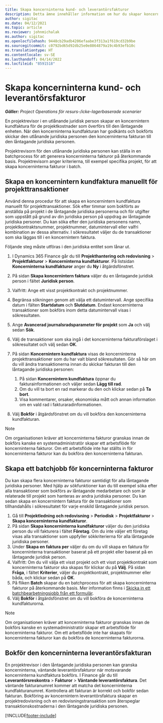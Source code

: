 ```yaml
---
title: Skapa koncerninterna kund- och leverantörsfakturor
description: Detta ämne innehåller information om hur du skapar koncerninterna kund- och leverantörsfakturor.
author: sigitac
ms.date: 04/12/2021
ms.topic: article
ms.reviewer: johnmichalak
ms.author: sigitac
ms.openlocfilehash: 9448cb29adb4206efaabe3f313a1f619cd32b9be
ms.sourcegitcommit: c0792bd65d92db25e0e8864879a19c4b93efb10c
ms.translationtype: HT
ms.contentlocale: sv-SE
ms.lasthandoff: 04/14/2022
ms.locfileid: "8591518"
---
```

# <a name="create-intercompany-customer-and-vendor-invoices"></a>Skapa koncerninterna kund- och leverantörsfakturor

_**Gäller:** Project Operations för resurs-/icke-lagerbaserade scenarier_

En projektrevisor i en utlånande juridisk person skapar en koncernintern kundfaktura för de projektkostnader som överförs till den låntagande enheten. När den koncerninterna kundfakturan har godkänts och bokförts skickar den utlånande juridiska personen den koncerninterna fakturan till den låntagande juridiska personen.

Projektrevisorn för den utlånande juridiska personen kan ställa in en batchprocess för att generera koncerninterna fakturor på återkommande basis. Projektrevisorn anger kriterierna, till exempel specifika projekt, för att skapa koncerninterna fakturor i batch.

## <a name="manually-create-an-intercompany-customer-invoice-for-project-transactions"></a>Skapa en koncernintern kundfaktura manuellt för projekttransaktioner 

Använd denna procedur för att skapa en koncernintern kundfaktura manuellt för projekttransaktioner. Sök efter timmar som bokförts av anställda på projekt i de låntagande juridiska personerna och för utgifter som uppstått på grund av din juridiska person på uppdrag av låntagande juridiska personer. Du kan söka efter den juridiska personens namn, projektkontraktsnummer, projektnummer, datumintervall eller valfri kombination av dessa alternativ. I sökresultatet väljer du de transaktioner som ska läggas till i en koncernintern faktura. 

Följande steg måste utföras i den juridiska entitet som lånar ut. 

1. I Dynamics 365 Finance går du till **Projekthantering och redovisning** > **Projektfakturor** > **Koncerninterna kundfakturor**. På listsidan **Koncerninterna kundfakturor** anger du **Ny** i åtgärdsfönstret.
2. På sidan **Skapa koncernintern faktura** väljer du en låntagande juridisk person i fältet **Juridisk person**.
3. Valfritt: Ange ett visst projektkontrakt och projektnummer.
4. Begränsa sökningen genom att välja ett datumintervall. Ange specifika datum i fälten **Startdatum** och **Slutdatum**. Endast koncerninterna transaktioner som bokförs inom detta datumintervall visas i sökresultaten.
5. Ange **Avancerad journalsradsparameter för projekt** som **Ja** och välj sedan **Sök**.
6. Välj de transaktioner som ska ingå i det koncerninterna fakturaförslaget i sökresultatet och välj sedan **OK**.
7. På sidan **Koncernintern kundfaktura** visas de koncerninterna projekttransaktioner som du har valt bland sökresultaten. Gör så här om du vill ändra transaktionerna innan du skickar fakturan till den låntagande juridiska personen:
  
    1. På sidan **Koncernintern kundfaktura** öppnar du fakturainformationen och väljer sedan **Lägg till rad**.
    2. Om du vill ta bort en rad markerar du den och klickar sedan på **Ta bort**.
    3. Visa kommentarer, orsaker, ekonomiska mått och annan information om en vald rad i fakturaradinformationen.
    
8. Välj **Bokför** i åtgärdsfönstret om du vill bokföra den koncerninterna kundfakturan.

> [!NOTE]
> Om organisationen kräver att koncerninterna fakturor granskas innan de bokförs kanske en systemadministratör skapar ett arbetsflöde för koncerninterna fakturor. Om ett arbetsflöde inte har ställts in för koncerninterna fakturor kan du bokföra den koncerninterna fakturan.

## <a name="create-a-batch-job-for-intercompany-invoices"></a>Skapa ett batchjobb för koncerninterna fakturor

Du kan skapa flera koncerninterna fakturor samtidigt för alla låntagande juridiska personer. Med hjälp av sökfunktioner kan du till exempel söka efter alla transaktioner som bokförs av låntagande medarbetare och som är relaterade till projekt som hanteras av andra juridiska personer. Du kan sedan skapa en koncernintern faktura för de transaktioner som tillhandahålls i sökresultatet för varje enskild låntagande juridisk person.

1. Gå till **Projektledning och redovisning** > **Periodisk** > **Projektfakturor** > **Skapa koncerninterna kundfakturor**.
2. På sidan **Skapa koncerninterna kundfakturor** väljer du den juridiska person du vill fakturera i fältet **Företag**. Om du inte väljer ett företag visas alla transaktioner som uppfyller sökkriterierna för alla låntagande juridiska personer.
3. Under **Skapa en faktura per** väljer du om du vill skapa en faktura för koncerninterna transaktioner baserat på ett projekt eller baserat på en låntagande juridisk person.
4. Valfritt: Om du vill välja ett visst projekt och ett visst projektkontrakt som koncerninterna fakturor ska skapas för klickar du på **Välj**. På sidan **Fråga**, i fältet **Kriterier**, väljer du projektkontrakt, projektnummer eller båda, och klickar sedan på **OK**.
5. På fliken **Batch** skapar du en batchprocess för att skapa koncerninterna fakturor på återkommande basis. Mer information finns i [Skicka in ett batchbearbetningsjobb från ett formulär](/dynamicsax-2012/appuser-itpro/submit-a-batch-processing-job-from-a-form).
6. Välj **Bokför** i åtgärdsfönstret om du vill bokföra de koncerninterna kundfakturorna.

> [!NOTE]
> Om organisationen kräver att koncerninterna fakturor granskas innan de bokförs kanske en systemadministratör skapar ett arbetsflöde för koncerninterna fakturor. Om ett arbetsflöde inte har skapats för koncerninterna fakturor kan du bokföra de koncerninterna fakturorna.

## <a name="post-the-intercompany-vendor-invoice"></a>Bokför den koncerninterna leverantörsfakturan

En projektrevisor i den låntagande juridiska personen kan granska koncerninterna, väntande leverantörsfakturor när motsvarande koncerninterna kundfaktura bokförs. I Finance går du till **Leverantörsreskontra** > **Fakturor** > **Väntande leverantörsfaktura**. Det väntande fakturanumret kommer att matcha det koncerninterna kundfakturanumret. Kontrollera att fakturan är korrekt och bokför sedan fakturan. Bokföring av koncernintern leverantörsfaktura skapar en projektredovisning och en redovisningstransaktion som återspeglar transaktionskostnaderna i den låntagande juridiska personen.


[!INCLUDE[footer-include](../includes/footer-banner.md)]
